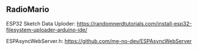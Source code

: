 RadioMario
--
ESP32 Sketch Data Uploder:
https://randomnerdtutorials.com/install-esp32-filesystem-uploader-arduino-ide/


ESPAsyncWebServer.h:
https://github.com/me-no-dev/ESPAsyncWebServer
